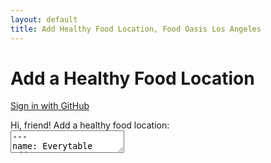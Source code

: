 ```yaml
---
layout: default
title: Add Healthy Food Location, Food Oasis Los Angeles
---
```


<h1>Add a Healthy Food Location</h1>

<!--
Before sign in
-->
<section id="loginSection">  
  <p>
    <a class="action" id="login" href="https://github.com/login/oauth/authorize?client_id=7ebf83bd679d38d56577&amp;scope=public_repo">Sign in with GitHub</a>        
  </p>
</section>

<section class="success hidden" role="status" id="messageSection">      
</section>

<!--
After sign in
-->
<section id="inputSection" class="hidden">  
    <p>
      <label>
        <span class="label">Hi, <span id="userNameSpan">friend</span>! Add a healthy food location:</span><br />
        <textarea id="userText">
---
name: Everytable
address_1: 1101 West 23rd Street
address_2:
city: Los Angeles
state: California
zipcode: 90007
phone: 213-973-5095
website: https://www.everytable.com

daily: true
daily_open: 8am
daily_close: 11pm

day1:
day1_open:
day1_close:
day2:
day2_open:
day2_close:
day3:
day3_open:
day3_close:
day4:
day4_open:
day4_close:
day5:
day5_open:
day5_close:
day6:
day6_open:
day6_close:
day7:
day7_open:
day7_close:

---

      </textarea>
      </label>
    </p>

    <p>
      <button id="submit">Add Location</button>
    </p>  
</section>

<script src="/assets/js/github-backend.js"></script>
